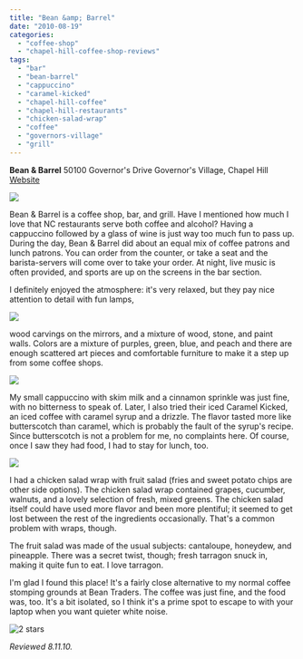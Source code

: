 ```yaml
---
title: "Bean &amp; Barrel"
date: "2010-08-19"
categories:
  - "coffee-shop"
  - "chapel-hill-coffee-shop-reviews"
tags:
  - "bar"
  - "bean-barrel"
  - "cappuccino"
  - "caramel-kicked"
  - "chapel-hill-coffee"
  - "chapel-hill-restaurants"
  - "chicken-salad-wrap"
  - "coffee"
  - "governors-village"
  - "grill"
---
```


**Bean & Barrel** 50100 Governor's Drive Governor's Village, Chapel Hill [Website](http://www.beanandbarrel.com/index.html)

![](http://www.thegourmez.com/gourmez/photos/beanbarrel04.JPG)

Bean & Barrel is a coffee shop, bar, and grill. Have I mentioned how much I love that NC restaurants serve both coffee and alcohol? Having a cappuccino followed by a glass of wine is just way too much fun to pass up. During the day, Bean & Barrel did about an equal mix of coffee patrons and lunch patrons. You can order from the counter, or take a seat and the barista-servers will come over to take your order. At night, live music is often provided, and sports are up on the screens in the bar section.

I definitely enjoyed the atmosphere: it's very relaxed, but they pay nice attention to detail with fun lamps,

![](http://www.thegourmez.com/gourmez/photos/beanbarrel02.JPG)

wood carvings on the mirrors, and a mixture of wood, stone, and paint walls. Colors are a mixture of purples, green, blue, and peach and there are enough scattered art pieces and comfortable furniture to make it a step up from some coffee shops.

![](http://www.thegourmez.com/gourmez/photos/beanbarrel01.JPG)

My small cappuccino with skim milk and a cinnamon sprinkle was just fine, with no bitterness to speak of. Later, I also tried their iced Caramel Kicked, an iced coffee with caramel syrup and a drizzle. The flavor tasted more like butterscotch than caramel, which is probably the fault of the syrup's recipe. Since butterscotch is not a problem for me, no complaints here. Of course, once I saw they had food, I had to stay for lunch, too.

![](http://www.thegourmez.com/gourmez/photos/beanbarrel03.JPG)

I had a chicken salad wrap with fruit salad (fries and sweet potato chips are other side options). The chicken salad wrap contained grapes, cucumber, walnuts, and a lovely selection of fresh, mixed greens. The chicken salad itself could have used more flavor and been more plentiful; it seemed to get lost between the rest of the ingredients occasionally. That's a common problem with wraps, though.

The fruit salad was made of the usual subjects: cantaloupe, honeydew, and pineapple. There was a secret twist, though; fresh tarragon snuck in, making it quite fun to eat. I love tarragon.

I'm glad I found this place! It's a fairly close alternative to my normal coffee stomping grounds at Bean Traders. The coffee was just fine, and the food was, too. It's a bit isolated, so I think it's a prime spot to escape to with your laptop when you want quieter white noise.




<div class="caption">

![2 stars](http://s3.amazonaws.com/thegourmez-wpmedia/2009/02/rating_chicken11.gif "rating_chicken11")</div>


_Reviewed 8.11.10._

